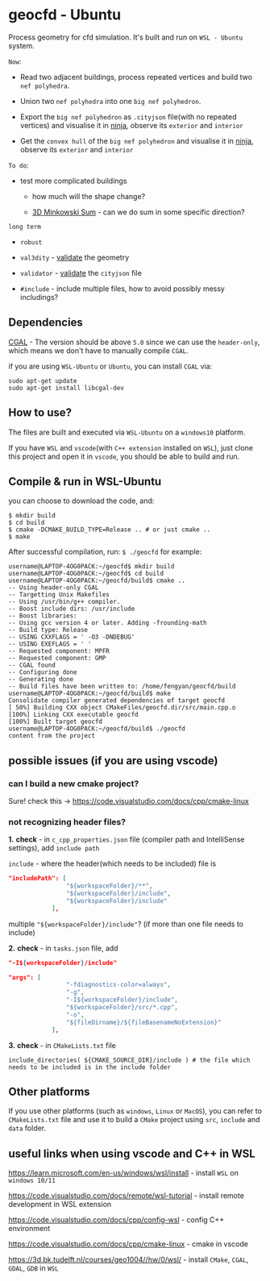 # geocfd - Ubuntu

Process geometry for cfd simulation. It's built and run on `WSL - Ubuntu` system.

`Now`:

- Read two adjacent buildings, process repeated vertices and build two `nef polyhedra`.

- Union two `nef polyhedra` into one `big nef polyhedron`.

- Export the `big nef polyhedron` as `.cityjson` file(with no repeated vertices) and visualise it in [ninja](https://ninja.cityjson.org/), observe its `exterior` and `interior`

- Get the `convex hull` of the `big nef polyhedron` and visualise it in [ninja](https://ninja.cityjson.org/), observe its `exterior` and `interior`

`To do`:

- test more complicated buildings 

  - how much will the shape change?
  
  - [3D Minkowski Sum](https://doc.cgal.org/latest/Minkowski_sum_3/index.html#Chapter_3D_Minkowski_Sum_of_Polyhedra) - can we do sum in some specific direction?
 
 `long term`
 
  - `robust`
  
  - `val3dity`  - [validate](http://geovalidation.bk.tudelft.nl/val3dity/) the geometry
  
  - `validator` - [validate](https://validator.cityjson.org/) the `cityjson` file
  
  - `#include` - include multiple files, how to avoid possibly messy includings?

## Dependencies

[CGAL](https://www.cgal.org/) - The version should be above `5.0` since we can use the `header-only`, which means we don't have to manually compile `CGAL`.

if you are using `WSL-Ubuntu` or `Ubuntu`, you can install `CGAL` via:

```console
sudo apt-get update
sudo apt-get install libcgal-dev
```

## How to use?

The files are built and executed via `WSL-Ubuntu` on a `windows10` platform.

If you have `WSL` and `vscode`(with `C++ extension` installed on `WSL`), just clone this project and open it in `vscode`, you should be able to build and run.

## Compile & run in WSL-Ubuntu
you can choose to download the code, and:
```console
$ mkdir build
$ cd build
$ cmake -DCMAKE_BUILD_TYPE=Release .. # or just cmake ..
$ make
```
After successful compilation, run:
`$ ./geocfd`
for example:

```console
username@LAPTOP-4OG0PACK:~/geocfd$ mkdir build
username@LAPTOP-4OG0PACK:~/geocfd$ cd build
username@LAPTOP-4OG0PACK:~/geocfd/build$ cmake ..
-- Using header-only CGAL
-- Targetting Unix Makefiles
-- Using /usr/bin/g++ compiler.
-- Boost include dirs: /usr/include
-- Boost libraries:    
-- Using gcc version 4 or later. Adding -frounding-math
-- Build type: Release
-- USING CXXFLAGS = ' -O3 -DNDEBUG'
-- USING EXEFLAGS = ' '
-- Requested component: MPFR
-- Requested component: GMP
-- CGAL found
-- Configuring done
-- Generating done
-- Build files have been written to: /home/fengyan/geocfd/build
username@LAPTOP-4OG0PACK:~/geocfd/build$ make
Consolidate compiler generated dependencies of target geocfd
[ 50%] Building CXX object CMakeFiles/geocfd.dir/src/main.cpp.o
[100%] Linking CXX executable geocfd
[100%] Built target geocfd
username@LAPTOP-4OG0PACK:~/geocfd/build$ ./geocfd
content from the project
```
## possible issues (if you are using vscode)

### can I build a new cmake project?

Sure! check this -> https://code.visualstudio.com/docs/cpp/cmake-linux

### not recognizing header files?

**1.** **check** - in `c_cpp_properties.json` file (compiler path and IntelliSense settings), add `include path`

`include` - where the header(which needs to be included) file is

```json
"includePath": [
                "${workspaceFolder}/**",
                "${workspaceFolder}/include",
                "${workspaceFolder}/include"
            ],
```

multiple `"${workspaceFolder}/include"`? (if more than one file needs to include)

**2.** **check** - in `tasks.json` file, add 

```json
"-I${workspaceFolder}/include"
```

```json
"args": [
                "-fdiagnostics-color=always",
                "-g",
                "-I${workspaceFolder}/include",
                "${workspaceFolder}/src/*.cpp",
                "-o",
                "${fileDirname}/${fileBasenameNoExtension}"
            ],
```

**3.** **check** - in `CMakeLists.txt` file

`include_directories( ${CMAKE_SOURCE_DIR}/include ) # the file which needs to be included is in the include folder`

## Other platforms

If you use other platforms (such as `windows`, `Linux` or `MacOS`), you can refer to `CMakeLists.txt` file and use it to build a `CMake` project using `src`, `include` and `data` folder.

## useful links when using vscode and C++ in WSL
https://learn.microsoft.com/en-us/windows/wsl/install - install `WSL` on `windows 10/11`

https://code.visualstudio.com/docs/remote/wsl-tutorial - install remote development in WSL extension

https://code.visualstudio.com/docs/cpp/config-wsl - config C++ environment

https://code.visualstudio.com/docs/cpp/cmake-linux - cmake in vscode

https://3d.bk.tudelft.nl/courses/geo1004//hw/0/wsl/ - install `CMake`, `CGAL`, `GDAL`, `GDB` in `WSL`


